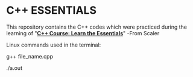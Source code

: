 # C++ ESSENTIALS
This repository contains the C++ codes which were practiced during the learning of "**[C++ Course: Learn the Essentials](https://www.scaler.com/topics/course/cpp-beginners/)**" -From Scaler

Linux commands used in the terminal:

g++ file_name.cpp

./a.out
